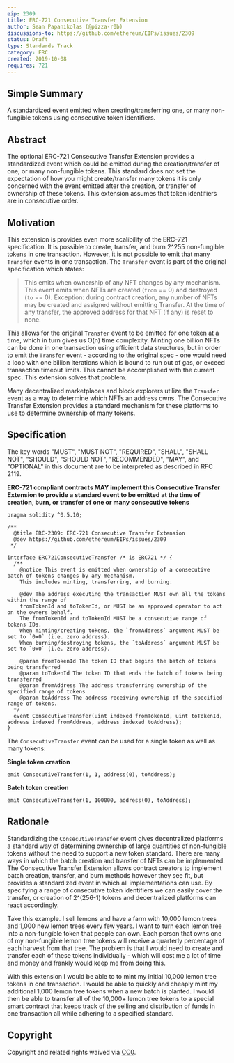 ```yaml
---
eip: 2309
title: ERC-721 Consecutive Transfer Extension
author: Sean Papanikolas (@pizza-r0b)
discussions-to: https://github.com/ethereum/EIPs/issues/2309
status: Draft
type: Standards Track
category: ERC
created: 2019-10-08
requires: 721
---
```


<!--You can leave these HTML comments in your merged EIP and delete the visible duplicate text guides, they will not appear and may be helpful to refer to if you edit it again. This is the suggested template for new EIPs. Note that an EIP number will be assigned by an editor. When opening a pull request to submit your EIP, please use an abbreviated title in the filename, `eip-draft_title_abbrev.md`. The title should be 44 characters or less.-->

## Simple Summary

<!--"If you can't explain it simply, you don't understand it well enough." Provide a simplified and layman-accessible explanation of the EIP.-->

A standardized event emitted when creating/transferring one, or many non-fungible tokens using consecutive token identifiers.

## Abstract

<!--A short (~200 word) description of the technical issue being addressed.-->

The optional ERC-721 Consecutive Transfer Extension provides a standardized event which could be emitted during the creation/transfer of one, or many non-fungible tokens. This standard does not set the expectation of how you might create/transfer many tokens it is only concerned with the event emitted after the creation, or transfer of ownership of these tokens. This extension assumes that token identifiers are in consecutive order.

## Motivation

<!--The motivation is critical for EIPs that want to change the Ethereum protocol. It should clearly explain why the existing protocol specification is inadequate to address the problem that the EIP solves. EIP submissions without sufficient motivation may be rejected outright.-->

This extension is provides even more scalibility of the ERC-721 specification. It is possible to create, transfer, and burn 2^255 non-fungible tokens in one transaction. However, it is not possible to emit that many `Transfer` events in one transaction. The `Transfer` event is part of the original specification which states:

> This emits when ownership of any NFT changes by any mechanism.
> This event emits when NFTs are created (`from` == 0) and destroyed
> (`to` == 0). Exception: during contract creation, any number of NFTs
> may be created and assigned without emitting Transfer. At the time of
> any transfer, the approved address for that NFT (if any) is reset to none.

This allows for the original `Transfer` event to be emitted for one token at a time, which in turn gives us O(n) time complexity. Minting one billion NFTs can be done in one transaction using efficient data structures, but in order to emit the `Transfer` event - according to the original spec - one would need a loop with one billion iterations which is bound to run out of gas, or exceed transaction timeout limits. This cannot be accomplished with the current spec. This extension solves that problem.

Many decentralized marketplaces and block explorers utilize the `Transfer` event as a way to determine which NFTs an address owns. The Consecutive Transfer Extension provides a standard mechanism for these platforms to use to determine ownership of many tokens.

## Specification

<!--The technical specification should describe the syntax and semantics of any new feature. The specification should be detailed enough to allow competing, interoperable implementations for any of the current Ethereum platforms (go-ethereum, parity, cpp-ethereum, ethereumj, ethereumjs, and [others](https://github.com/ethereum/wiki/wiki/Clients)).-->

The key words "MUST", "MUST NOT", "REQUIRED", "SHALL", "SHALL
NOT", "SHOULD", "SHOULD NOT", "RECOMMENDED", "MAY", and
"OPTIONAL" in this document are to be interpreted as described in
RFC 2119.

**ERC-721 compliant contracts MAY implement this Consecutive Transfer Extension to provide a standard event to be emitted at the time of creation, burn, or transfer of one or many consecutive tokens**

```solidity
pragma solidity ^0.5.10;

/**
  @title ERC-2309: ERC-721 Consecutive Transfer Extension
  @dev https://github.com/ethereum/EIPs/issues/2309
 */

interface ERC721ConsecutiveTransfer /* is ERC721 */ {
  /**
    @notice This event is emitted when ownership of a consecutive batch of tokens changes by any mechanism.
    This includes minting, transferring, and burning.

    @dev The address executing the transaction MUST own all the tokens within the range of
    fromTokenId and toTokenId, or MUST be an approved operator to act on the owners behalf.
    The fromTokenId and toTokenId MUST be a consecutive range of tokens IDs.
    When minting/creating tokens, the `fromAddress` argument MUST be set to `0x0` (i.e. zero address).
    When burning/destroying tokens, the `toAddress` argument MUST be set to `0x0` (i.e. zero address).

    @param fromTokenId The token ID that begins the batch of tokens being transferred
    @param toTokenId The token ID that ends the batch of tokens being transferred
    @param fromAddress The address transferring ownership of the specified range of tokens
    @param toAddress The address receiving ownership of the specified range of tokens.
  */
  event ConsecutiveTransfer(uint indexed fromTokenId, uint toTokenId, address indexed fromAddress, address indexed toAddress);
}
```

The `ConsecutiveTransfer` event can be used for a single token as well as many tokens:

**Single token creation**

`emit ConsecutiveTransfer(1, 1, address(0), toAddress);`

**Batch token creation**

`emit ConsecutiveTransfer(1, 100000, address(0), toAddress);`

## Rationale

<!--The rationale fleshes out the specification by describing what motivated the design and why particular design decisions were made. It should describe alternate designs that were considered and related work, e.g. how the feature is supported in other languages. The rationale may also provide evidence of consensus within the community, and should discuss important objections or concerns raised during discussion.-->

Standardizing the `ConsecutiveTransfer` event gives decentralized platforms a standard way of determining ownership of large quantities of non-fungible tokens without the need to support a new token standard. There are many ways in which the batch creation and transfer of NFTs can be implemented. The Consecutive Transfer Extension allows contract creators to implement batch creation, transfer, and burn methods however they see fit, but provides a standardized event in which all implementations can use. By specifying a range of consecutive token identifiers we can easily cover the transfer, or creation of 2^(256-1) tokens and decentralized platforms can react accordingly.

Take this example. I sell lemons and have a farm with 10,000 lemon trees and 1,000 new lemon trees every few years. I want to turn each lemon tree into a non-fungible token that people can own. Each person that owns one of my non-fungible lemon tree tokens will receive a quarterly percentage of each harvest from that tree. The problem is that I would need to create and transfer each of these tokens individually - which will cost me a lot of time and money and frankly would keep me from doing this.

With this extension I would be able to to mint my initial 10,000 lemon tree tokens in one transaction. I would be able to quickly and cheaply mint my additional 1,000 lemon tree tokens when a new batch is planted. I would then be able to transfer all of the 10,000+ lemon tree tokens to a special smart contract that keeps track of the selling and distribution of funds in one transaction all while adhering to a specified standard.

<!-- ## Implementation

<!--The implementations must be completed before any EIP is given status "Final", but it need not be completed before the EIP is accepted. While there is merit to the approach of reaching consensus on the specification and rationale before writing code, the principle of "rough consensus and running code" is still useful when it comes to resolving many discussions of API details.-->

## Copyright

Copyright and related rights waived via [CC0](https://creativecommons.org/publicdomain/zero/1.0/).
